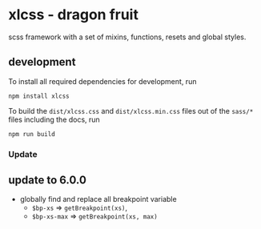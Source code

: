 # xlcss - dragon fruit
scss framework with a set of mixins, functions, resets and global styles.

## development

To install all required dependencies for development, run

```
npm install xlcss
```

To build the `dist/xlcss.css` and `dist/xlcss.min.css` files out of the `sass/*` files including the docs, run 

```
npm run build
```

### Update
## update to 6.0.0
- globally find and replace all breakpoint variable
    - `$bp-xs` => `getBreakpoint(xs)`,
    - `$bp-xs-max` => `getBreakpoint(xs, max)`